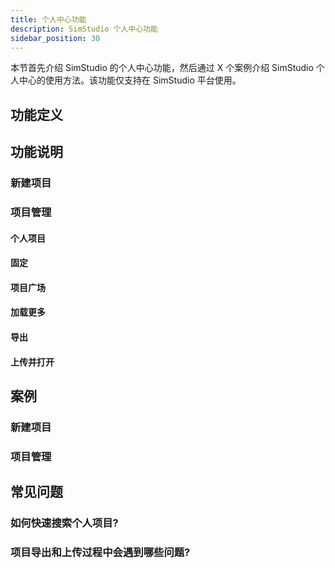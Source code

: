 ```yaml
---
title: 个人中心功能
description: SimStudio 个人中心功能
sidebar_position: 30
---
```


本节首先介绍 SimStudio 的个人中心功能，然后通过 X 个案例介绍 SimStudio 个人中心的使用方法。该功能仅支持在 SimStudio 平台使用。

## 功能定义

## 功能说明

### 新建项目

### 项目管理

#### 个人项目

#### 固定

#### 项目广场

#### 加载更多

#### 导出

#### 上传并打开

## 案例

### 新建项目

### 项目管理

## 常见问题

### 如何快速搜索个人项目?



### 项目导出和上传过程中会遇到哪些问题?
